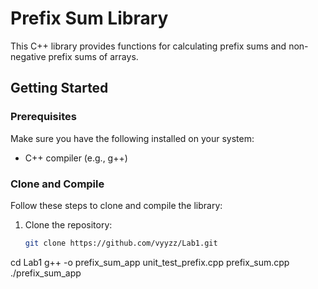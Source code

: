 # Prefix Sum Library

This C++ library provides functions for calculating prefix sums and non-negative prefix sums of arrays.

## Getting Started

### Prerequisites

Make sure you have the following installed on your system:

- C++ compiler (e.g., g++)

### Clone and Compile

Follow these steps to clone and compile the library:

1. Clone the repository:

   ```bash
   git clone https://github.com/vyyzz/Lab1.git


cd Lab1
g++ -o prefix_sum_app unit_test_prefix.cpp prefix_sum.cpp
./prefix_sum_app
